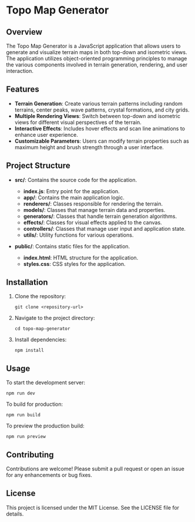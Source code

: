 # Topo Map Generator

## Overview
The Topo Map Generator is a JavaScript application that allows users to generate and visualize terrain maps in both top-down and isometric views. The application utilizes object-oriented programming principles to manage the various components involved in terrain generation, rendering, and user interaction.

## Features
- **Terrain Generation**: Create various terrain patterns including random terrains, center peaks, wave patterns, crystal formations, and city grids.
- **Multiple Rendering Views**: Switch between top-down and isometric views for different visual perspectives of the terrain.
- **Interactive Effects**: Includes hover effects and scan line animations to enhance user experience.
- **Customizable Parameters**: Users can modify terrain properties such as maximum height and brush strength through a user interface.

## Project Structure
- **src/**: Contains the source code for the application.
  - **index.js**: Entry point for the application.
  - **app/**: Contains the main application logic.
  - **renderers/**: Classes responsible for rendering the terrain.
  - **models/**: Classes that manage terrain data and properties.
  - **generators/**: Classes that handle terrain generation algorithms.
  - **effects/**: Classes for visual effects applied to the canvas.
  - **controllers/**: Classes that manage user input and application state.
  - **utils/**: Utility functions for various operations.
  
- **public/**: Contains static files for the application.
  - **index.html**: HTML structure for the application.
  - **styles.css**: CSS styles for the application.

## Installation
1. Clone the repository:
   ```
   git clone <repository-url>
   ```
2. Navigate to the project directory:
   ```
   cd topo-map-generator
   ```
3. Install dependencies:
   ```
   npm install
   ```

## Usage
To start the development server:
```
npm run dev
```

To build for production:
```
npm run build
```

To preview the production build:
```
npm run preview
```

## Contributing
Contributions are welcome! Please submit a pull request or open an issue for any enhancements or bug fixes.

## License
This project is licensed under the MIT License. See the LICENSE file for details.